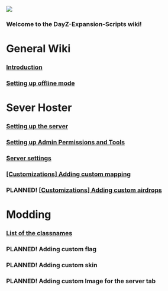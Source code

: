 ![](https://i.imgur.com/RhJAV6t.png)

### Welcome to the DayZ-Expansion-Scripts wiki!

# General Wiki
### [Introduction](https://github.com/salutesh/DayZ-Expansion-Scripts/wiki/Introduction)
### [Setting up offline mode](https://github.com/salutesh/DayZ-Expansion-Scripts/wiki/Setting-up-offline-mode)
# Sever Hoster
### [Setting up the server](https://github.com/salutesh/DayZ-Expansion-Scripts/wiki/Setting-up-the-server)
### [Setting up Admin Permissions and Tools](https://github.com/salutesh/DayZ-Expansion-Scripts/wiki/Setting-up-Admin-Permissions-and-Tools)
### [Server settings](https://github.com/salutesh/DayZ-Expansion-Scripts/wiki/Server-settings)
### [[Customizations] Adding custom mapping](https://github.com/salutesh/DayZ-Expansion-Scripts/wiki/%5BCustomizations%5D-Adding-custom-mapping)
### PLANNED! [[Customizations] Adding custom airdrops](https://github.com/salutesh/DayZ-Expansion-Scripts/wiki/%5BCustomizations%5D-Adding-custom-airdrops)
# Modding
### [List of the classnames](https://github.com/salutesh/DayZ-Expansion-Scripts/wiki/List-of-the-classnames)
### PLANNED! Adding custom flag
### PLANNED! Adding custom skin
### PLANNED! Adding custom Image for the server tab